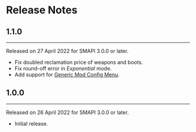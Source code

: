 # Release Notes

## 1.1.0
---
Released on 27 April 2022 for SMAPI 3.0.0 or later.
- Fix doubled reclamation price of weapons and boots.
- Fix round-off error in _Exponential_ mode.
- Add support for [Generic Mod Config Menu](https://www.nexusmods.com/stardewvalley/mods/5098).

## 1.0.0
---
Released on 26 April 2022 for SMAPI 3.0.0 or later.
- Initial release.
